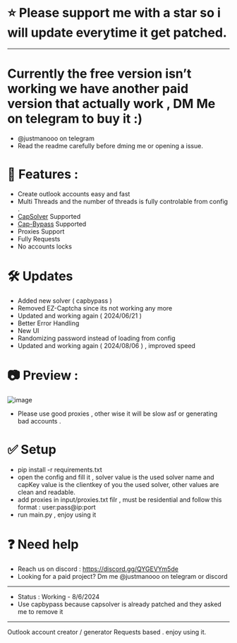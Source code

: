 # ⭐ Please support me with a star so i will update everytime it get patched.
-----------
# Currently the free version isn’t working we have another paid version that actually work , DM Me on telegram to buy it :)
- @justmanooo on telegram
- Read the readme carefully before dming me or opening a issue.
# 🚀 Features : 
- Create outlook accounts easy and fast
- Multi Threads and the number of threads is fully controlable from config . 
- [CapSolver](https://www.capsolver.com/?utm_source=github&utm_medium=exploited) Supported
- [Cap-Bypass](https://capbypass.com) Supported
- Proxies Support 
- Fully Requests 
- No accounts locks 

# 🛠 Updates 
- Added new solver ( capbypass )
- Removed EZ-Captcha since its not working any more
- Updated and working again ( 2024/06/21 )
- Better Error Handling
- New UI
- Randomizing password instead of loading from config
- Updated and working again ( 2024/08/06 ) , improved speed
# 📷 Preview :
![image](https://github.com/Exploited7/outlook-account-creator/assets/143853197/e1c96825-4503-4045-a2eb-419c2a89a9d8)
- Please use good proxies , other wise it will be slow asf or generating bad accounts .

# ✅ Setup
- pip install -r requirements.txt
- open the config and fill it , solver value is the used solver name and capKey value is the clientkey of you the used solver, other values are clean and readable.
- add proxies in input/proxies.txt filr , must be residential and follow this format : user:pass@ip:port
- run main.py , enjoy using it

# ❓ Need help 
- Reach us on discord : https://discord.gg/QYGEVYm5de
- Looking for a paid project? Dm me @justmanooo on telegram or discord
-----------
- Status : Working - 8/6/2024
- Use capbypass because capsolver is already patched and they asked me to remove it 
-----------
Outlook account creator / generator Requests based . enjoy using it.
